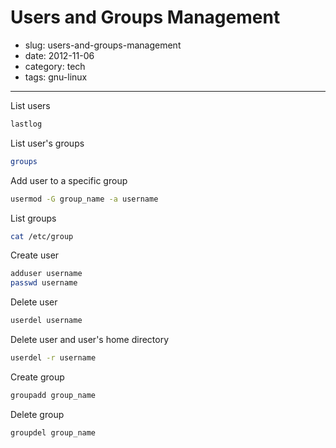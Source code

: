 # Users and Groups Management

- slug: users-and-groups-management
- date: 2012-11-06
- category: tech
- tags: gnu-linux

-------------------

List users

````bash
lastlog
````

List user's groups

````bash
groups
````

Add user to a specific group

````bash
usermod -G group_name -a username
````

List groups

````bash
cat /etc/group
````

Create user

````bash
adduser username
passwd username
````

Delete user

````bash
userdel username
````

Delete user and user's home directory

````bash
userdel -r username
````

Create group

````bash
groupadd group_name
````

Delete group

````bash
groupdel group_name
````
